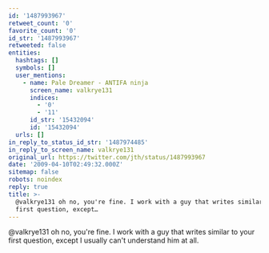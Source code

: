 ```yaml
---
id: '1487993967'
retweet_count: '0'
favorite_count: '0'
id_str: '1487993967'
retweeted: false
entities:
  hashtags: []
  symbols: []
  user_mentions:
    - name: Pale Dreamer - ANTIFA ninja
      screen_name: valkrye131
      indices:
        - '0'
        - '11'
      id_str: '15432094'
      id: '15432094'
  urls: []
in_reply_to_status_id_str: '1487974485'
in_reply_to_screen_name: valkrye131
original_url: https://twitter.com/jth/status/1487993967
date: '2009-04-10T02:49:32.000Z'
sitemap: false
robots: noindex
reply: true
title: >-
  @valkrye131 oh no, you're fine. I work with a guy that writes similar to your
  first question, except…
---
```


@valkrye131 oh no, you're fine. I work with a guy that writes similar to your first question, except I usually can't understand him at all.